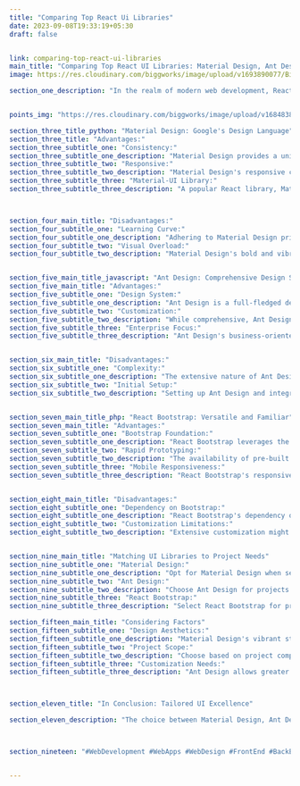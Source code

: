 ```yaml
---
title: "Comparing Top React Ui Libraries"
date: 2023-09-08T19:33:19+05:30
draft: false


link: comparing-top-react-ui-libraries
main_title: "Comparing Top React UI Libraries: Material Design, Ant Design, and React Bootstrap"
image: https://res.cloudinary.com/biggworks/image/upload/v1693890077/Biggworks%20PDF%20of%20Blogs/native___cross_platform_development_h2ddzm.png

section_one_description: "In the realm of modern web development, React UI libraries are pivotal in crafting efficient and visually appealing user interfaces. This article presents a comprehensive comparison of three prominent options: Material Design, Ant Design, and React Bootstrap. By understanding their features and strengths, developers can make informed choices that elevate their projects to new levels of design and functionality."


points_img: "https://res.cloudinary.com/biggworks/image/upload/v1684838348/Group_11544_lwrsg0.png"

section_three_title_python: "Material Design: Google's Design Language"
section_three_title: "Advantages:"
section_three_subtitle_one: "Consistency:"
section_three_subtitle_one_description: "Material Design provides a unified visual language across platforms, enhancing user familiarity."
section_three_subtitle_two: "Responsive:"
section_three_subtitle_two_description: "Material Design's responsive components adapt seamlessly to different screen sizes and devices."
section_three_subtitle_three: "Material-UI Library:"
section_three_subtitle_three_description: "A popular React library, Material-UI, integrates Material Design principles, offering pre-built components."



section_four_main_title: "Disadvantages:"
section_four_subtitle_one: "Learning Curve:"
section_four_subtitle_one_description: "Adhering to Material Design principles might require familiarity with its guidelines."
section_four_subtitle_two: "Visual Overload:"
section_four_subtitle_two_description: "Material Design's bold and vibrant aesthetics might not suit all project themes."


section_five_main_title_javascript: "Ant Design: Comprehensive Design System"
section_five_main_title: "Advantages:"
section_five_subtitle_one: "Design System:"
section_five_subtitle_one_description: "Ant Design is a full-fledged design system encompassing components, patterns, and guidelines."
section_five_subtitle_two: "Customization:"
section_five_subtitle_two_description: "While comprehensive, Ant Design allows customization to align with unique project aesthetics."
section_five_subtitle_three: "Enterprise Focus:"
section_five_subtitle_three_description: "Ant Design's business-oriented components cater to complex enterprise applications."


section_six_main_title: "Disadvantages:"
section_six_subtitle_one: "Complexity:"
section_six_subtitle_one_description: "The extensive nature of Ant Design might be overkill for simpler projects."
section_six_subtitle_two: "Initial Setup:"
section_six_subtitle_two_description: "Setting up Ant Design and integrating its components could be time-consuming."


section_seven_main_title_php: "React Bootstrap: Versatile and Familiar"
section_seven_main_title: "Advantages:"
section_seven_subtitle_one: "Bootstrap Foundation:"
section_seven_subtitle_one_description: "React Bootstrap leverages the widely adopted Bootstrap framework, offering familiarity."
section_seven_subtitle_two: "Rapid Prototyping:"
section_seven_subtitle_two_description: "The availability of pre-built components expedites prototype development."
section_seven_subtitle_three: "Mobile Responsiveness:"
section_seven_subtitle_three_description: "React Bootstrap's responsive components ensure a seamless experience across devices."


section_eight_main_title: "Disadvantages:"
section_eight_subtitle_one: "Dependency on Bootstrap:"
section_eight_subtitle_one_description: "React Bootstrap's dependency on the Bootstrap framework might lead to style limitations."
section_eight_subtitle_two: "Customization Limitations:"
section_eight_subtitle_two_description: "Extensive customization might demand deviating from Bootstrap's design principles."


section_nine_main_title: "Matching UI Libraries to Project Needs"
section_nine_subtitle_one: "Material Design:"
section_nine_subtitle_one_description: "Opt for Material Design when seeking a consistent, cross-platform design language and a comprehensive component library."
section_nine_subtitle_two: "Ant Design:"
section_nine_subtitle_two_description: "Choose Ant Design for projects requiring a robust design system, especially in enterprise environments."
section_nine_subtitle_three: "React Bootstrap:"
section_nine_subtitle_three_description: "Select React Bootstrap for projects where the familiarity of the Bootstrap framework and rapid prototyping are priorities."

section_fifteen_main_title: "Considering Factors"
section_fifteen_subtitle_one: "Design Aesthetics:"
section_fifteen_subtitle_one_description: "Material Design's vibrant style vs. Ant Design's comprehensive system vs. Bootstrap's familiarity."
section_fifteen_subtitle_two: "Project Scope:"
section_fifteen_subtitle_two_description: "Choose based on project complexity and whether a full-fledged design system is necessary."
section_fifteen_subtitle_three: "Customization Needs:"
section_fifteen_subtitle_three_description: "Ant Design allows greater customization, while React Bootstrap offers rapid prototyping."



section_eleven_title: "In Conclusion: Tailored UI Excellence"

section_eleven_description: "The choice between Material Design, Ant Design, and React Bootstrap ultimately depends on project requirements, design aesthetics, and customization needs. Material Design emphasizes consistency, Ant Design offers a comprehensive system, and React Bootstrap provides familiarity and rapid prototyping. By aligning your choice with your project's goals and user expectations, you pave the way for a web application that seamlessly marries design excellence with user-centric functionality."



section_nineteen: "#WebDevelopment #WebApps #WebDesign #FrontEnd #BackEnd #Programming #Coding #SoftwareEngineering #UIUX #FullStack #JavaScript #HTML #CSS #ReactJS #NodeJS #PHP #Python #WebDeveloper #MERN #MEAN"


---
```


